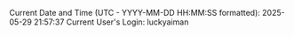 Current Date and Time (UTC - YYYY-MM-DD HH:MM:SS formatted): 2025-05-29 21:57:37
Current User's Login: luckyaiman
